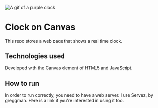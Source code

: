 ![A gif of a purple clock](https://raw.githubusercontent.com/meescool/meescool/main/images/clockOnCanvas/clockOnCanvas.gif) 

# Clock on Canvas

This repo stores a web page that shows a real time clock.

## Technologies used
Developed with the Canvas element of HTML5 and JavaScript. 

## How to run
In order to run correctly, you need to have a web server. I use Servez, by greggman. Here is a link if you're interested in using it too. 


